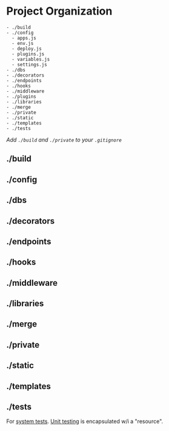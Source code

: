 # Project Organization

```
- ./build
- ./config
  - apps.js
  - env.js
  - deploy.js
  - plugins.js
  - variables.js
  - settings.js
- ./dbs
- ./decorators
- ./endpoints
- ./hooks
- ./middleware
- ./plugins
- ./libraries
- ./merge
- ./private
- ./static
- ./templates
- ./tests
```
*Add `./build` and `./private` to your `.gitignore`*

## ./build
## ./config
## ./dbs
## ./decorators
## ./endpoints
## ./hooks
## ./middleware
## ./libraries
## ./merge
## ./private
## ./static
## ./templates
## ./tests
For [system tests](@todo). [Unit testing](@todo) is encapsulated w/i a "resource".
